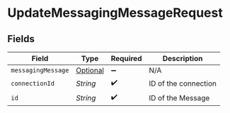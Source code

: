 # UpdateMessagingMessageRequest


## Fields

| Field                                                                 | Type                                                                  | Required                                                              | Description                                                           |
| --------------------------------------------------------------------- | --------------------------------------------------------------------- | --------------------------------------------------------------------- | --------------------------------------------------------------------- |
| `messagingMessage`                                                    | [Optional<MessagingMessage>](../../models/shared/MessagingMessage.md) | :heavy_minus_sign:                                                    | N/A                                                                   |
| `connectionId`                                                        | *String*                                                              | :heavy_check_mark:                                                    | ID of the connection                                                  |
| `id`                                                                  | *String*                                                              | :heavy_check_mark:                                                    | ID of the Message                                                     |